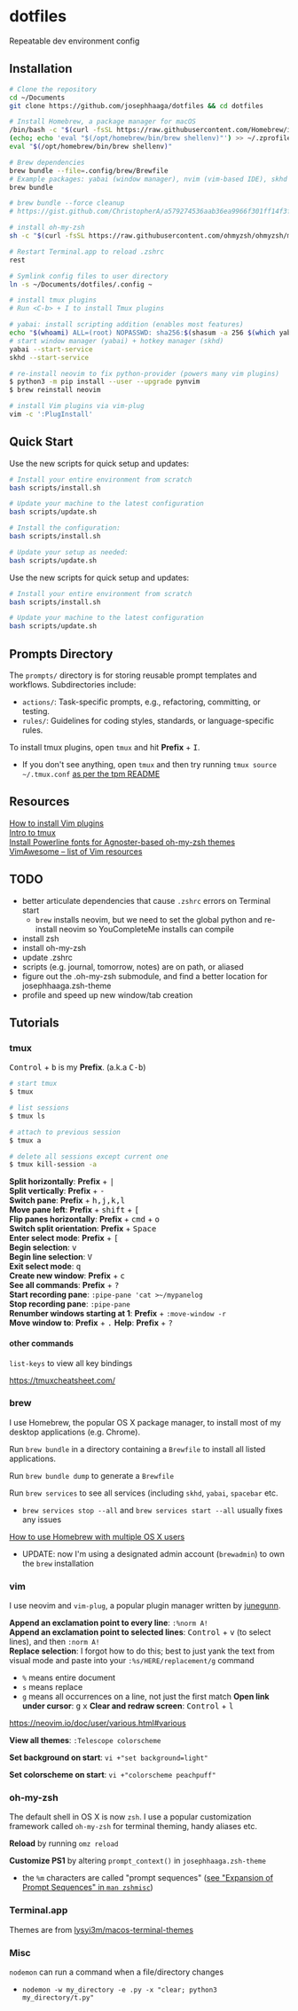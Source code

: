 # dotfiles

Repeatable dev environment config

## Installation

```bash
# Clone the repository
cd ~/Documents
git clone https://github.com/josephhaaga/dotfiles && cd dotfiles

# Install Homebrew, a package manager for macOS
/bin/bash -c "$(curl -fsSL https://raw.githubusercontent.com/Homebrew/install/HEAD/install.sh)"
(echo; echo 'eval "$(/opt/homebrew/bin/brew shellenv)"') >> ~/.zprofile
eval "$(/opt/homebrew/bin/brew shellenv)"

# Brew dependencies
brew bundle --file=.config/brew/Brewfile
# Example packages: yabai (window manager), nvim (vim-based IDE), skhd (hotkey manager), ghostty (terminal), uv (CLI config)
brew bundle

# brew bundle --force cleanup
# https://gist.github.com/ChristopherA/a579274536aab36ea9966f301ff14f3f

# install oh-my-zsh
sh -c "$(curl -fsSL https://raw.githubusercontent.com/ohmyzsh/ohmyzsh/master/tools/install.sh)"

# Restart Terminal.app to reload .zshrc
rest

# Symlink config files to user directory
ln -s ~/Documents/dotfiles/.config ~

# install tmux plugins
# Run <C-b> + I to install Tmux plugins

# yabai: install scripting addition (enables most features)
echo "$(whoami) ALL=(root) NOPASSWD: sha256:$(shasum -a 256 $(which yabai) | cut -d " " -f 1) $(which yabai) --load-sa" | sudo tee /private/etc/sudoers.d/yabai
# start window manager (yabai) + hotkey manager (skhd)
yabai --start-service
skhd --start-service

# re-install neovim to fix python-provider (powers many vim plugins)
$ python3 -m pip install --user --upgrade pynvim
$ brew reinstall neovim

# install Vim plugins via vim-plug
vim -c ':PlugInstall'
```

## Quick Start

Use the new scripts for quick setup and updates:

```bash
# Install your entire environment from scratch
bash scripts/install.sh

# Update your machine to the latest configuration
bash scripts/update.sh

# Install the configuration:
bash scripts/install.sh

# Update your setup as needed:
bash scripts/update.sh
```

Use the new scripts for quick setup and updates:

```bash
# Install your entire environment from scratch
bash scripts/install.sh

# Update your machine to the latest configuration
bash scripts/update.sh
```

## Prompts Directory

The `prompts/` directory is for storing reusable prompt templates and workflows. Subdirectories include:

- `actions/`: Task-specific prompts, e.g., refactoring, committing, or testing.
- `rules/`: Guidelines for coding styles, standards, or language-specific rules.



To install tmux plugins, open `tmux` and hit **Prefix** + <kbd>I</kbd>.

- If you don't see anything, open `tmux` and then try running `tmux source ~/.tmux.conf` [as per the tpm README](https://github.com/tmux-plugins/tpm/blob/b699a7e01c253ffb7818b02d62bce24190ec1019/README.md?plain=1#L39)

## Resources

[How to install Vim plugins](https://linuxhint.com/vim_install_plugins/)  
[Intro to tmux](https://www.hamvocke.com/blog/a-quick-and-easy-guide-to-tmux/)  
[Install Powerline fonts for Agnoster-based oh-my-zsh themes](https://fmacedoo.medium.com/oh-my-zsh-with-powerline-fonts-pretty-simple-as-you-deserve-fbe7f6d23723)  
[VimAwesome – list of Vim resources](https://vimawesome.com/plugin/youcompleteme#installation)

## TODO

- better articulate dependencies that cause `.zshrc` errors on Terminal start
  - `brew` installs neovim, but we need to set the global python and re-install neovim so YouCompleteMe installs can compile
- install zsh
- install oh-my-zsh
- update .zshrc
- scripts (e.g. journal, tomorrow, notes) are on path, or aliased
- figure out the .oh-my-zsh submodule, and find a better location for josephhaaga.zsh-theme
- profile and speed up new window/tab creation

## Tutorials

### tmux

<kbd>Control</kbd> + <kbd>b</kbd> is my **Prefix**. (a.k.a <kbd>C-b</kbd>)

```bash
# start tmux
$ tmux

# list sessions
$ tmux ls

# attach to previous session
$ tmux a

# delete all sessions except current one
$ tmux kill-session -a
```

**Split horizontally**: **Prefix** + <kbd>|</kbd>  
**Split vertically**: **Prefix** + <kbd>-</kbd>  
**Switch pane**: **Prefix** + <kbd>h,j,k,l</kbd>  
**Move pane left**: **Prefix** + <kbd>shift</kbd> + <kbd>[</kbd>  
**Flip panes horizontally**: **Prefix** + <kbd>cmd</kbd> + <kbd>o</kbd>  
**Switch split orientation**: **Prefix** + <kbd>Space</kbd>  
**Enter select mode**: **Prefix** + <kbd>[</kbd>  
**Begin selection**: <kbd>v</kbd>  
**Begin line selection**: <kbd>V</kbd>  
**Exit select mode**: <kbd>q</kbd>  
**Create new window**: **Prefix** + <kbd>c</kbd>  
**See all commands**: **Prefix** + <kbd>?</kbd>  
**Start recording pane**: `:pipe-pane 'cat >~/mypanelog`  
**Stop recording pane**: `:pipe-pane`  
**Renumber windows starting at 1**: **Prefix** + `:move-window -r`  
**Move window to**: **Prefix** + <kbd>.</kbd>
**Help**: **Prefix** + <kbd>?</kbd>

#### other commands

`list-keys` to view all key bindings

https://tmuxcheatsheet.com/

### brew

I use Homebrew, the popular OS X package manager, to install most of my desktop applications (e.g. Chrome).

Run `brew bundle` in a directory containing a `Brewfile` to install all listed applications.

Run `brew bundle dump` to generate a `Brewfile`

Run `brew services` to see all services (including `skhd`, `yabai`, `spacebar` etc.

- `brew services stop --all` and `brew services start --all` usually fixes any issues

[How to use Homebrew with multiple OS X users](https://stackoverflow.com/a/44481141)

- UPDATE: now I'm using a designated admin account (`brewadmin`) to own the `brew` installation

### vim

I use neovim and `vim-plug`, a popular plugin manager written by [junegunn](https://github.com/junegunn).

**Append an exclamation point to every line**: `:%norm A!`  
**Append an exclamation point to selected lines**: <kbd>Control</kbd> + <kbd>v</kbd> (to select lines), and then `:norm A!`  
**Replace selection**: I forgot how to do this; best to just yank the text from visual mode and paste into your `:%s/HERE/replacement/g` command

- `%` means entire document
- `s` means replace
- `g` means all occurrences on a line, not just the first match
  **Open link under cursor**: <kbd>g</kbd> <kbd>x</kbd>
  **Clear and redraw screen**: <kbd>Control</kbd> + <kbd>l</kbd>

https://neovim.io/doc/user/various.html#various

**View all themes**: `:Telescope colorscheme`

**Set background on start**: `vi +"set background=light"`

**Set colorscheme on start**: `vi +"colorscheme peachpuff"`

### oh-my-zsh

The default shell in OS X is now `zsh`. I use a popular customization framework called `oh-my-zsh` for terminal theming, handy aliases etc.

**Reload** by running `omz reload`

**Customize PS1** by altering `prompt_context()` in `josephhaaga.zsh-theme`

- the `%m` characters are called "prompt sequences" ([see "Expansion of Prompt Sequences" in `man zshmisc`](https://stackoverflow.com/questions/13660636/what-is-percent-tilde-in-zsh))

### Terminal.app

Themes are from [lysyi3m/macos-terminal-themes](https://github.com/lysyi3m/macos-terminal-themes)

### Misc

`nodemon` can run a command when a file/directory changes

- `nodemon -w my_directory -e .py -x "clear; python3 my_directory/t.py"`
